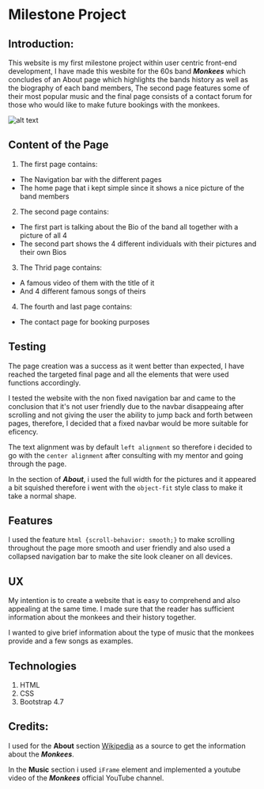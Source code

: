 # Milestone Project

## Introduction:

This website is my first milestone project within user centric front-end development, I have made this wesbite for the 60s band **_Monkees_** which concludes of an About page which highlights the bands history as well as the biography of each band members, The second page features some of their most popular music and the final page consists of a contact forum for those who would like to make future bookings with the monkees. 

![alt text][band]

[band]: https://metvcdn.metv.com/eEOwi-1551218298-169-show-Monkees_940x370%20%281%29.jpg "Band picture"

## Content of the Page

1. The first page contains:
+ The Navigation bar with the different pages 
+ The home page that i kept simple since it shows a nice picture of the band members
2. The second page contains:
+ The first part is talking about the Bio of the band all together with a picture of all 4
+ The second part shows the 4 different individuals with their pictures and their own Bios
3. The Thrid page contains:
+ A famous video of them with the title of it 
+ And 4 different famous songs of theirs
4. The fourth and last page contains:
+ The contact page for booking purposes


## Testing

The page creation was a success as it went better than expected, I have reached the targeted final page and all the elements that were used functions accordingly.

I tested the website with the non fixed navigation bar and came to the conclusion that it's not user friendly due to the navbar disappeaing after scrolling and not giving the user the ability to jump back and forth between pages, therefore,  I decided that a fixed navbar would be more suitable for eficency.


The text alignment was by default `left alignment` so therefore i decided to go with the `center alignment` after consulting with my mentor and going through the page. 

In the section of **_About_**, i used the full width for the pictures and it appeared a bit squished therefore i went with the `object-fit` style class to make it take a normal shape.


## Features

I used the feature `html {scroll-behavior: smooth;}` to make scrolling throughout the page more smooth and user friendly and also used a collapsed navigation bar to make the site look cleaner on all devices.


## UX

My intention is to create a website that is easy to comprehend and also appealing at the same time. I made sure that the reader has sufficient information about the monkees and their history together.

I wanted to give brief information about the type of music that the monkees provide and a few songs as examples.

## Technologies

1. HTML
2. CSS
3. Bootstrap 4.7

## Credits: 

I used for the **About** section [Wikipedia](https://www.wikipedia.org/) as a source to get the information about the **_Monkees_**.

In the **Music** section i used `iFrame` element and implemented a youtube video of the **_Monkees_** official YouTube channel.